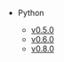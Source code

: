 * Python

  * [v0.5.0](clients/python/docs/v0.5.0/README.md)
  * [v0.6.0](clients/python/docs/v0.6.0/README.md)
  * [v0.8.0](clients/python/docs/v0.8.0/README.md)
